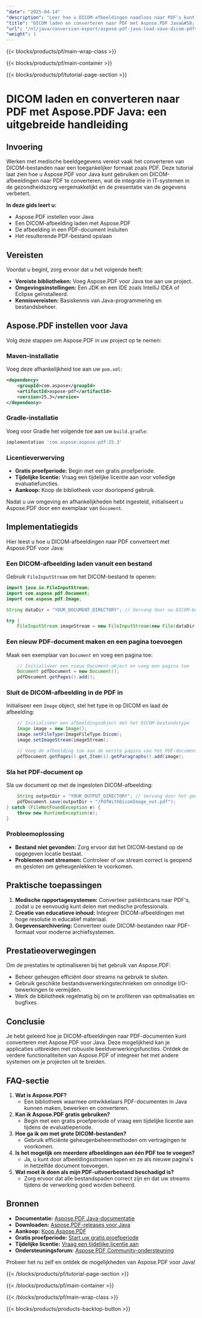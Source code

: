 ```yaml
---
"date": "2025-04-14"
"description": "Leer hoe u DICOM-afbeeldingen naadloos naar PDF's kunt converteren met Aspose.PDF voor Java. Deze handleiding behandelt de installatie, code-implementatie en praktische toepassingen."
"title": "DICOM laden en converteren naar PDF met Aspose.PDF Java&#58; een uitgebreide handleiding"
"url": "/nl/java/conversion-export/aspose-pdf-java-load-save-dicom-pdfs/"
"weight": 1
---
```


{{< blocks/products/pf/main-wrap-class >}}

{{< blocks/products/pf/main-container >}}

{{< blocks/products/pf/tutorial-page-section >}}
# DICOM laden en converteren naar PDF met Aspose.PDF Java: een uitgebreide handleiding

## Invoering

Werken met medische beeldgegevens vereist vaak het converteren van DICOM-bestanden naar een toegankelijker formaat zoals PDF. Deze tutorial laat zien hoe u Aspose.PDF voor Java kunt gebruiken om DICOM-afbeeldingen naar PDF te converteren, wat de integratie in IT-systemen in de gezondheidszorg vergemakkelijkt en de presentatie van de gegevens verbetert.

**In deze gids leert u:**
- Aspose.PDF instellen voor Java
- Een DICOM-afbeelding laden met Aspose.PDF
- De afbeelding in een PDF-document insluiten
- Het resulterende PDF-bestand opslaan

## Vereisten

Voordat u begint, zorg ervoor dat u het volgende heeft:
- **Vereiste bibliotheken:** Voeg Aspose.PDF voor Java toe aan uw project.
- **Omgevingsinstellingen:** Een JDK en een IDE zoals IntelliJ IDEA of Eclipse geïnstalleerd.
- **Kennisvereisten:** Basiskennis van Java-programmering en bestandsbeheer.

## Aspose.PDF instellen voor Java

Volg deze stappen om Aspose.PDF in uw project op te nemen:

### Maven-installatie

Voeg deze afhankelijkheid toe aan uw `pom.xml`:

```xml
<dependency>
    <groupId>com.aspose</groupId>
    <artifactId>aspose-pdf</artifactId>
    <version>25.3</version>
</dependency>
```

### Gradle-installatie

Voeg voor Gradle het volgende toe aan uw `build.gradle`:

```gradle
implementation 'com.aspose:aspose-pdf:25.3'
```

### Licentieverwerving
- **Gratis proefperiode:** Begin met een gratis proefperiode.
- **Tijdelijke licentie:** Vraag een tijdelijke licentie aan voor volledige evaluatiefuncties.
- **Aankoop:** Koop de bibliotheek voor doorlopend gebruik.

Nadat u uw omgeving en afhankelijkheden hebt ingesteld, initialiseert u Aspose.PDF door een exemplaar van `Document`.

## Implementatiegids

Hier leest u hoe u DICOM-afbeeldingen naar PDF converteert met Aspose.PDF voor Java:

### Een DICOM-afbeelding laden vanuit een bestand

Gebruik `FileInputStream` om het DICOM-bestand te openen:

```java
import java.io.FileInputStream;
import com.aspose.pdf.Document;
import com.aspose.pdf.Image;

String dataDir = "YOUR_DOCUMENT_DIRECTORY"; // Vervang door uw DICOM-bestandspad

try {
    FileInputStream imageStream = new FileInputStream(new File(dataDir + "/0002.dcm"));
```

### Een nieuw PDF-document maken en een pagina toevoegen

Maak een exemplaar van `Document` en voeg een pagina toe:

```java
    // Initialiseer een nieuw Document-object en voeg een pagina toe
    Document pdfDocument = new Document();
    pdfDocument.getPages().add();
```

### Sluit de DICOM-afbeelding in de PDF in

Initialiseer een `Image` object, stel het type in op DICOM en laad de afbeelding:

```java
    // Initialiseer een afbeeldingsobject met het DICOM-bestandstype
    Image image = new Image();
    image.setFileType(ImageFileType.Dicom);
    image.setImageStream(imageStream);

    // Voeg de afbeelding toe aan de eerste pagina van het PDF-document
    pdfDocument.getPages().get_Item(1).getParagraphs().add(image);
```

### Sla het PDF-document op

Sla uw document op met de ingesloten DICOM-afbeelding:

```java
    String outputDir = "YOUR_OUTPUT_DIRECTORY"; // Vervang door het gewenste uitvoerpad
    pdfDocument.save(outputDir + "/PdfWithDicomImage_out.pdf");
} catch (FileNotFoundException e) {
    throw new RuntimeException(e);
}
```

### Probleemoplossing
- **Bestand niet gevonden:** Zorg ervoor dat het DICOM-bestand op de opgegeven locatie bestaat.
- **Problemen met streamen:** Controleer of uw stream correct is geopend en gesloten om geheugenlekken te voorkomen.

## Praktische toepassingen
1. **Medische rapportagesystemen:** Converteer patiëntscans naar PDF's, zodat u ze eenvoudig kunt delen met medische professionals.
2. **Creatie van educatieve inhoud:** Integreer DICOM-afbeeldingen met hoge resolutie in educatief materiaal.
3. **Gegevensarchivering:** Converteer oude DICOM-bestanden naar PDF-formaat voor moderne archiefsystemen.

## Prestatieoverwegingen
Om de prestaties te optimaliseren bij het gebruik van Aspose.PDF:
- Beheer geheugen efficiënt door streams na gebruik te sluiten.
- Gebruik geschikte bestandsverwerkingstechnieken om onnodige I/O-bewerkingen te vermijden.
- Werk de bibliotheek regelmatig bij om te profiteren van optimalisaties en bugfixes.

## Conclusie
Je hebt geleerd hoe je DICOM-afbeeldingen naar PDF-documenten kunt converteren met Aspose.PDF voor Java. Deze mogelijkheid kan je applicaties uitbreiden met robuuste beeldverwerkingsfuncties. Ontdek de verdere functionaliteiten van Aspose.PDF of integreer het met andere systemen om je projecten uit te breiden.

## FAQ-sectie
1. **Wat is Aspose.PDF?**
   - Een bibliotheek waarmee ontwikkelaars PDF-documenten in Java kunnen maken, bewerken en converteren.
2. **Kan ik Aspose.PDF gratis gebruiken?**
   - Begin met een gratis proefperiode of vraag een tijdelijke licentie aan tijdens de evaluatieperiode.
3. **Hoe ga ik om met grote DICOM-bestanden?**
   - Gebruik efficiënte geheugenbeheermethoden om vertragingen te voorkomen.
4. **Is het mogelijk om meerdere afbeeldingen aan één PDF toe te voegen?**
   - Ja, u kunt door afbeeldingsstromen lopen en ze als nieuwe pagina's in hetzelfde document toevoegen.
5. **Wat moet ik doen als mijn PDF-uitvoerbestand beschadigd is?**
   - Zorg ervoor dat alle bestandspaden correct zijn en dat uw streams tijdens de verwerking goed worden beheerd.

## Bronnen
- **Documentatie:** [Aspose.PDF Java-documentatie](https://reference.aspose.com/pdf/java/)
- **Downloaden:** [Aspose.PDF-releases voor Java](https://releases.aspose.com/pdf/java/)
- **Aankoop:** [Koop Aspose.PDF](https://purchase.aspose.com/buy)
- **Gratis proefperiode:** [Start uw gratis proefperiode](https://releases.aspose.com/pdf/java/)
- **Tijdelijke licentie:** [Vraag een tijdelijke licentie aan](https://purchase.aspose.com/temporary-license/)
- **Ondersteuningsforum:** [Aspose PDF Community-ondersteuning](https://forum.aspose.com/c/pdf/10)

Probeer het nu zelf en ontdek de mogelijkheden van Aspose.PDF voor Java!

{{< /blocks/products/pf/tutorial-page-section >}}

{{< /blocks/products/pf/main-container >}}

{{< /blocks/products/pf/main-wrap-class >}}

{{< blocks/products/products-backtop-button >}}